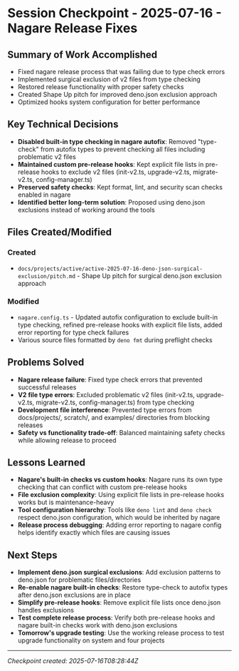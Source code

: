 # Session Checkpoint - 2025-07-16 - Nagare Release Fixes

## Summary of Work Accomplished

- Fixed nagare release process that was failing due to type check errors
- Implemented surgical exclusion of v2 files from type checking
- Restored release functionality with proper safety checks
- Created Shape Up pitch for improved deno.json exclusion approach
- Optimized hooks system configuration for better performance

## Key Technical Decisions

- **Disabled built-in type checking in nagare autofix**: Removed "type-check" from autofix types to prevent checking all
  files including problematic v2 files
- **Maintained custom pre-release hooks**: Kept explicit file lists in pre-release hooks to exclude v2 files
  (init-v2.ts, upgrade-v2.ts, migrate-v2.ts, config-manager.ts)
- **Preserved safety checks**: Kept format, lint, and security scan checks enabled in nagare
- **Identified better long-term solution**: Proposed using deno.json exclusions instead of working around the tools

## Files Created/Modified

### Created

- `docs/projects/active/active-2025-07-16-deno-json-surgical-exclusion/pitch.md` - Shape Up pitch for surgical deno.json
  exclusion approach

### Modified

- `nagare.config.ts` - Updated autofix configuration to exclude built-in type checking, refined pre-release hooks with
  explicit file lists, added error reporting for type check failures
- Various source files formatted by `deno fmt` during preflight checks

## Problems Solved

- **Nagare release failure**: Fixed type check errors that prevented successful releases
- **V2 file type errors**: Excluded problematic v2 files (init-v2.ts, upgrade-v2.ts, migrate-v2.ts, config-manager.ts)
  from type checking
- **Development file interference**: Prevented type errors from docs/projects/, scratch/, and examples/ directories from
  blocking releases
- **Safety vs functionality trade-off**: Balanced maintaining safety checks while allowing release to proceed

## Lessons Learned

- **Nagare's built-in checks vs custom hooks**: Nagare runs its own type checking that can conflict with custom
  pre-release hooks
- **File exclusion complexity**: Using explicit file lists in pre-release hooks works but is maintenance-heavy
- **Tool configuration hierarchy**: Tools like `deno lint` and `deno check` respect deno.json configuration, which would
  be inherited by nagare
- **Release process debugging**: Adding error reporting to nagare config helps identify exactly which files are causing
  issues

## Next Steps

- **Implement deno.json surgical exclusions**: Add exclusion patterns to deno.json for problematic files/directories
- **Re-enable nagare built-in checks**: Restore type-check to autofix types after deno.json exclusions are in place
- **Simplify pre-release hooks**: Remove explicit file lists once deno.json handles exclusions
- **Test complete release process**: Verify both pre-release hooks and nagare built-in checks work with deno.json
  exclusions
- **Tomorrow's upgrade testing**: Use the working release process to test upgrade functionality on system and four
  projects

---

_Checkpoint created: 2025-07-16T08:28:44Z_

